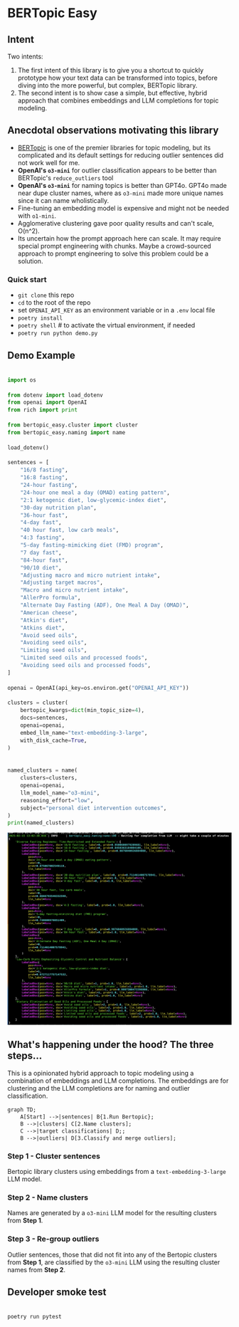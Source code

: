 # BERTopic Easy

## Intent

Two intents:

1. The first intent of this library is to give you a shortcut to quickly prototype how
   your text data can be transformed into topics, before diving into the more
   powerful, but complex, BERTopic library.
2. The second intent is to show case a simple, but effective, hybrid approach that
   combines embeddings and LLM completions for topic modeling.

## Anecdotal observations motivating this library

-   [BERTopic](https://maartengr.github.io/BERTopic/index.html) is one of the
    premier libraries for topic modeling, but its complicated and its default
    settings for reducing outlier sentences did not work well for me.
-   **OpenAI's `o3-mini`** for outlier classification appears to be better than
    BERTopic's `reduce_outliers` tool
-   **OpenAI's `o3-mini`** for naming topics is better than GPT4o. GPT4o made near dupe cluster names, where as `o3-mini` made more unique names since it can name wholistically.
-   Fine-tuning an embedding model is expensive and might not be needed with `o1-mini`.
-   Agglomerative clustering gave poor quality results and can't scale, O(n^2).
-   Its uncertain how the prompt approach here can scale. It may require special prompt engineering with chunks. Maybe a crowd-sourced approach to prompt engineering to solve this problem could be a solution.

### Quick start

-   `git clone` this repo
-   `cd` to the root of the repo
-   set `OPENAI_API_KEY` as an environment variable or in a `.env` local file
-   `poetry install`
-   `poetry shell` # to activate the virtual environment, if needed
-   `poetry run python demo.py`

## Demo Example

```python

import os

from dotenv import load_dotenv
from openai import OpenAI
from rich import print

from bertopic_easy.cluster import cluster
from bertopic_easy.naming import name

load_dotenv()

sentences = [
    "16/8 fasting",
    "16:8 fasting",
    "24-hour fasting",
    "24-hour one meal a day (OMAD) eating pattern",
    "2:1 ketogenic diet, low-glycemic-index diet",
    "30-day nutrition plan",
    "36-hour fast",
    "4-day fast",
    "40 hour fast, low carb meals",
    "4:3 fasting",
    "5-day fasting-mimicking diet (FMD) program",
    "7 day fast",
    "84-hour fast",
    "90/10 diet",
    "Adjusting macro and micro nutrient intake",
    "Adjusting target macros",
    "Macro and micro nutrient intake",
    "AllerPro formula",
    "Alternate Day Fasting (ADF), One Meal A Day (OMAD)",
    "American cheese",
    "Atkin's diet",
    "Atkins diet",
    "Avoid seed oils",
    "Avoiding seed oils",
    "Limiting seed oils",
    "Limited seed oils and processed foods",
    "Avoiding seed oils and processed foods",
]

openai = OpenAI(api_key=os.environ.get("OPENAI_API_KEY"))

clusters = cluster(
    bertopic_kwargs=dict(min_topic_size=4),
    docs=sentences,
    openai=openai,
    embed_llm_name="text-embedding-3-large",
    with_disk_cache=True,
)


named_clusters = name(
    clusters=clusters,
    openai=openai,
    llm_model_name="o3-mini",
    reasoning_effort="low",
    subject="personal diet intervention outcomes",
)
print(named_clusters)

```

![pytest output](images/demo_output.png)

## What's happening under the hood? The three steps...

This is a opinionated hybrid approach to topic modeling using a combination of
embeddings and LLM completions. The embeddings are for clustering and the LLM
completions are for naming and outlier classification.

```mermaid
graph TD;
    A[Start] -->|sentences| B{1.Run Bertopic};
    B -->|clusters| C[2.Name clusters];
    C -->|target classifications| D;;
    B -->|outliers| D[3.Classify and merge outliers];
```

### Step 1 - Cluster sentences

Bertopic library clusters using embeddings from a `text-embedding-3-large` LLM model.

### Step 2 - Name clusters

Names are generated by a `o3-mini` LLM model for the resulting clusters from **Step 1**.

### Step 3 - Re-group outliers

Outlier sentences, those that did not fit into any of the Bertopic clusters
from **Step 1**, are classified by the `o3-mini` LLM using the resulting
cluster names from **Step 2**.

## Developer smoke test

```bash

poetry run pytest

```
